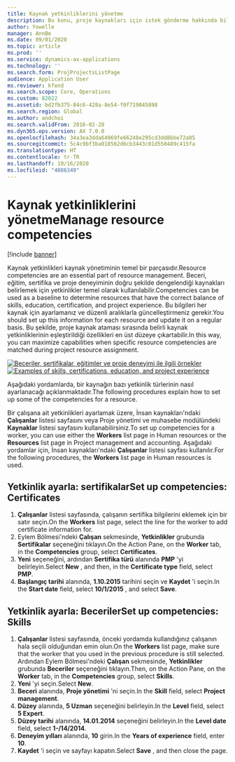 ```yaml
---
title: Kaynak yetkinliklerini yönetme
description: Bu konu, proje kaynakları için istek gönderme hakkında bilgi sağlar.
author: Yowelle
manager: AnnBe
ms.date: 09/01/2020
ms.topic: article
ms.prod: ''
ms.service: dynamics-ax-applications
ms.technology: ''
ms.search.form: ProjProjectsListPage
audience: Application User
ms.reviewer: kfend
ms.search.scope: Core, Operations
ms.custom: 82022
ms.assetid: bd2fb375-84c6-428a-8e54-f0f719045898
ms.search.region: Global
ms.author: andchoi
ms.search.validFrom: 2016-02-28
ms.dyn365.ops.version: AX 7.0.0
ms.openlocfilehash: 34a3ea3dda64969fe66248e295cd3dd8bbe72a05
ms.sourcegitcommit: 5c4c9bf3ba018562d6cb3443c01d550489c415fa
ms.translationtype: HT
ms.contentlocale: tr-TR
ms.lasthandoff: 10/16/2020
ms.locfileid: "4086349"
---
```

# <a name="manage-resource-competencies"></a><span data-ttu-id="2dc8d-103">Kaynak yetkinliklerini yönetme</span><span class="sxs-lookup"><span data-stu-id="2dc8d-103">Manage resource competencies</span></span>

[!include [banner](../includes/banner.md)]

<span data-ttu-id="2dc8d-104">Kaynak yetkinlikleri kaynak yönetiminin temel bir parçasıdır.</span><span class="sxs-lookup"><span data-stu-id="2dc8d-104">Resource competencies are an essential part of resource management.</span></span> <span data-ttu-id="2dc8d-105">Beceri, eğitim, sertifika ve proje deneyiminin doğru şekilde dengelendiği kaynakları belirlemek için yetkinlikler temel olarak kullanılabilir.</span><span class="sxs-lookup"><span data-stu-id="2dc8d-105">Competencies can be used as a baseline to determine resources that have the correct balance of skills, education, certification, and project experience.</span></span> <span data-ttu-id="2dc8d-106">Bu bilgileri her kaynak için ayarlamanız ve düzenli aralıklarla güncelleştirmeniz gerekir.</span><span class="sxs-lookup"><span data-stu-id="2dc8d-106">You should set up this information for each resource and update it on a regular basis.</span></span> <span data-ttu-id="2dc8d-107">Bu şekilde, proje kaynak ataması sırasında belirli kaynak yetkinliklerinin eşleştirildiği özellikleri en üst düzeye çıkartabilir.</span><span class="sxs-lookup"><span data-stu-id="2dc8d-107">In this way, you can maximize capabilities when specific resource competencies are matched during project resource assignment.</span></span>

<span data-ttu-id="2dc8d-108">[![Beceriler, sertifikalar, eğitimler ve proje deneyimi ile ilgili örnekler](./media/projectresourcing06-1024x383.jpg)](./media/projectresourcing06.jpg)</span><span class="sxs-lookup"><span data-stu-id="2dc8d-108">[![Examples of skills, certifications, education, and project experience](./media/projectresourcing06-1024x383.jpg)](./media/projectresourcing06.jpg)</span></span>

<span data-ttu-id="2dc8d-109">Aşağıdaki yordamlarda, bir kaynağın bazı yetkinlik türlerinin nasıl ayarlanacağı açıklanmaktadır.</span><span class="sxs-lookup"><span data-stu-id="2dc8d-109">The following procedures explain how to set up some of the competencies for a resource.</span></span>

<span data-ttu-id="2dc8d-110">Bir çalışana ait yetkinlikleri ayarlamak üzere, İnsan kaynakları'ndaki **Çalışanlar** listesi sayfasını veya Proje yönetimi ve muhasebe modülündeki **Kaynaklar** listesi sayfasını kullanabilirsiniz.</span><span class="sxs-lookup"><span data-stu-id="2dc8d-110">To set up competencies for a worker, you can use either the **Workers** list page in Human resources or the **Resources** list page in Project management and accounting.</span></span> <span data-ttu-id="2dc8d-111">Aşağıdaki yordamlar için, İnsan kaynakları'ndaki **Çalışanlar** listesi sayfası kullanılır.</span><span class="sxs-lookup"><span data-stu-id="2dc8d-111">For the following procedures, the **Workers** list page in Human resources is used.</span></span>

## <a name="set-up-competencies-certificates"></a><span data-ttu-id="2dc8d-112">Yetkinlik ayarla: sertifikalar</span><span class="sxs-lookup"><span data-stu-id="2dc8d-112">Set up competencies: Certificates</span></span>

1. <span data-ttu-id="2dc8d-113">**Çalışanlar** listesi sayfasında, çalışanın sertifika bilgilerini eklemek için bir satır seçin.</span><span class="sxs-lookup"><span data-stu-id="2dc8d-113">On the **Workers** list page, select the line for the worker to add certificate information for.</span></span>
2. <span data-ttu-id="2dc8d-114">Eylem Bölmesi'ndeki **Çalışan** sekmesinde, **Yetkinlikler** grubunda **Sertifikalar** seçeneğini tıklayın.</span><span class="sxs-lookup"><span data-stu-id="2dc8d-114">On the Action Pane, on the **Worker** tab, in the **Competencies** group, select **Certificates**.</span></span>
3. <span data-ttu-id="2dc8d-115">**Yeni** seçeneğini, ardından **Sertifika türü** alanında **PMP** 'yi belirleyin.</span><span class="sxs-lookup"><span data-stu-id="2dc8d-115">Select **New** , and then, in the **Certificate type** field, select **PMP**.</span></span>
4. <span data-ttu-id="2dc8d-116">**Başlangıç tarihi** alanında, **1.10.2015** tarihini seçin ve **Kaydet** 'i seçin.</span><span class="sxs-lookup"><span data-stu-id="2dc8d-116">In the **Start date** field, select **10/1/2015** , and select **Save**.</span></span>

## <a name="set-up-competencies-skills"></a><span data-ttu-id="2dc8d-117">Yetkinlik ayarla: Beceriler</span><span class="sxs-lookup"><span data-stu-id="2dc8d-117">Set up competencies: Skills</span></span>

1. <span data-ttu-id="2dc8d-118">**Çalışanlar** listesi sayfasında, önceki yordamda kullandığınız çalışanın hala seçili olduğundan emin olun.</span><span class="sxs-lookup"><span data-stu-id="2dc8d-118">On the **Workers** list page, make sure that the worker that you used in the previous procedure is still selected.</span></span> <span data-ttu-id="2dc8d-119">Ardından Eylem Bölmesi'ndeki **Çalışan** sekmesinde, **Yetkinlikler** grubunda **Beceriler** seçeneğini tıklayın.</span><span class="sxs-lookup"><span data-stu-id="2dc8d-119">Then, on the Action Pane, on the **Worker** tab, in the **Competencies** group, select **Skills**.</span></span>
2. <span data-ttu-id="2dc8d-120">**Yeni** 'yi seçin.</span><span class="sxs-lookup"><span data-stu-id="2dc8d-120">Select **New**.</span></span>
3. <span data-ttu-id="2dc8d-121">**Beceri** alanında, **Proje yönetimi** 'ni seçin.</span><span class="sxs-lookup"><span data-stu-id="2dc8d-121">In the **Skill** field, select **Project management**.</span></span>
4. <span data-ttu-id="2dc8d-122">**Düzey** alanında, **5 Uzman** seçeneğini belirleyin.</span><span class="sxs-lookup"><span data-stu-id="2dc8d-122">In the **Level** field, select **5 Expert**.</span></span>
5. <span data-ttu-id="2dc8d-123">**Düzey tarihi** alanında, **14.01.2014** seçeneğini belirleyin.</span><span class="sxs-lookup"><span data-stu-id="2dc8d-123">In the **Level date** field, select **1-/14/2014**.</span></span>
6. <span data-ttu-id="2dc8d-124">**Deneyim yılları** alanında, **10** girin.</span><span class="sxs-lookup"><span data-stu-id="2dc8d-124">In the **Years of experience** field, enter **10**.</span></span>
7. <span data-ttu-id="2dc8d-125">**Kaydet** 'i seçin ve sayfayı kapatın.</span><span class="sxs-lookup"><span data-stu-id="2dc8d-125">Select **Save** , and then close the page.</span></span>
